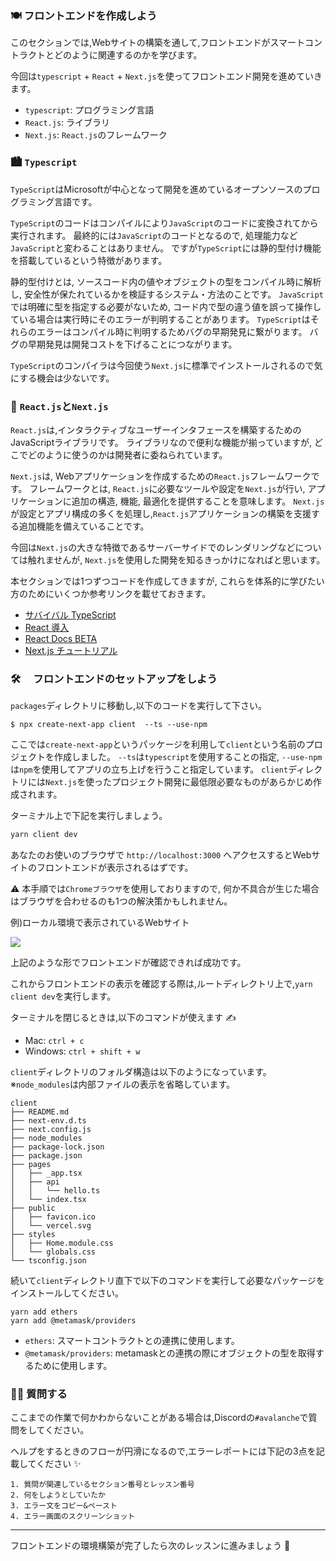 ### 🍽 フロントエンドを作成しよう

このセクションでは,Webサイトの構築を通して,フロントエンドがスマートコントラクトとどのように関連するのかを学びます。

今回は`typescript` + `React` + `Next.js`を使ってフロントエンド開発を進めていきます。

- `typescript`: プログラミング言語
- `React.js`: ライブラリ
- `Next.js`: `React.js`のフレームワーク

### 🏙️ `Typescript`

`TypeScript`はMicrosoftが中心となって開発を進めているオープンソースのプログラミング言語です。

`TypeScript`のコードはコンパイルにより`JavaScript`のコードに変換されてから実行されます。
最終的には`JavaScript`のコードとなるので, 処理能力など`JavaScript`と変わることはありません。
ですが`TypeScript`には静的型付け機能を搭載しているという特徴があります。

静的型付けとは, ソースコード内の値やオブジェクトの型をコンパイル時に解析し, 安全性が保たれているかを検証するシステム・方法のことです。
`JavaScript`では明確に型を指定する必要がないため, コード内で型の違う値を誤って操作している場合は実行時にそのエラーが判明することがあります。
`TypeScript`はそれらのエラーはコンパイル時に判明するためバグの早期発見に繋がります。
バグの早期発見は開発コストを下げることにつながります。

`TypeScript`のコンパイラは今回使う`Next.js`に標準でインストールされるので気にする機会は少ないです。

### 🎢 `React.js`と`Next.js`

`React.js`は,インタラクティブなユーザーインタフェースを構築するためのJavaScriptライブラリです。
ライブラリなので便利な機能が揃っていますが, どこでどのように使うのかは開発者に委ねられています。

`Next.js`は, Webアプリケーションを作成するための`React.js`フレームワークです。
フレームワークとは, `React.js`に必要なツールや設定を`Next.js`が行い,
アプリケーションに追加の構造, 機能, 最適化を提供することを意味します。
`Next.js`が設定とアプリ構成の多くを処理し,`React.js`アプリケーションの構築を支援する追加機能を備えていることです。

今回は`Next.js`の大きな特徴であるサーバーサイドでのレンダリングなどについては触れませんが,
`Next.js`を使用した開発を知るきっかけになればと思います。

本セクションでは1つずつコードを作成してきますが,
これらを体系的に学びたい方のためにいくつか参考リンクを載せておきます。

- [サバイバル TypeScript](https://typescriptbook.jp/overview)
- [React 導入](https://ja.reactjs.org/tutorial/tutorial.html)
- [React Docs BETA](https://beta.reactjs.org/learn)
- [Next.js チュートリアル](https://nextjs.org/learn/foundations/about-nextjs)

### 🛠️ 　フロントエンドのセットアップをしよう

`packages`ディレクトリに移動し,以下のコードを実行して下さい。

```
$ npx create-next-app client  --ts --use-npm
```

ここでは`create-next-app`というパッケージを利用して`client`という名前のプロジェクトを作成しました。
`--ts`は`typescript`を使用することの指定, `--use-npm`は`npm`を使用してアプリの立ち上げを行うこと指定しています。
`client`ディレクトリには`Next.js`を使ったプロジェクト開発に最低限必要なものがあらかじめ作成されます。

ターミナル上で下記を実行しましょう。

```bash
yarn client dev
```

あなたのお使いのブラウザで
`http://localhost:3000`
へアクセスするとWebサイトのフロントエンドが表示されるはずです。

⚠️ 本手順では`Chromeブラウザ`を使用しておりますので, 何か不具合が生じた場合はブラウザを合わせるのも1つの解決策かもしれません。

例)ローカル環境で表示されているWebサイト

![](/public/images/AVAX-Messenger/section-2/2_1_1.png)

上記のような形でフロントエンドが確認できれば成功です。

これからフロントエンドの表示を確認する際は,ルートディレクトリ上で,`yarn client dev`を実行します。

ターミナルを閉じるときは,以下のコマンドが使えます ✍️

- Mac: `ctrl + c`
- Windows: `ctrl + shift + w`

`client`ディレクトリのフォルダ構造は以下のようになっています。
※`node_modules`は内部ファイルの表示を省略しています。

```
client
├── README.md
├── next-env.d.ts
├── next.config.js
├── node_modules
├── package-lock.json
├── package.json
├── pages
│   ├── _app.tsx
│   ├── api
│   │   └── hello.ts
│   └── index.tsx
├── public
│   ├── favicon.ico
│   └── vercel.svg
├── styles
│   ├── Home.module.css
│   └── globals.css
└── tsconfig.json
```

続いて`client`ディレクトリ直下で以下のコマンドを実行して必要なパッケージをインストールしてください。

```
yarn add ethers
yarn add @metamask/providers
```

- `ethers`: スマートコントラクトとの連携に使用します。
- `@metamask/providers`: metamaskとの連携の際にオブジェクトの型を取得するために使用します。

### 🙋‍♂️ 質問する

ここまでの作業で何かわからないことがある場合は,Discordの`#avalanche`で質問をしてください。

ヘルプをするときのフローが円滑になるので,エラーレポートには下記の3点を記載してください ✨

```
1. 質問が関連しているセクション番号とレッスン番号
2. 何をしようとしていたか
3. エラー文をコピー&ペースト
4. エラー画面のスクリーンショット
```

---

フロントエンドの環境構築が完了したら次のレッスンに進みましょう 🎉
